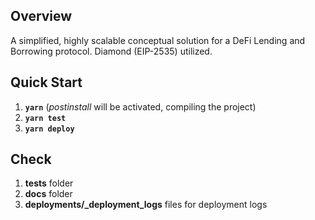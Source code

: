 ## Overview

A simplified, highly scalable conceptual solution for a DeFi Lending and Borrowing protocol. Diamond (EIP-2535) utilized.

## Quick Start

1. **`yarn`** (_postinstall_ will be activated, compiling the project)
2. **`yarn test`**
3. **`yarn deploy`**

## Check

1. **tests** folder
2. **docs** folder
3. **deployments/\_deployment_logs** files for deployment logs
